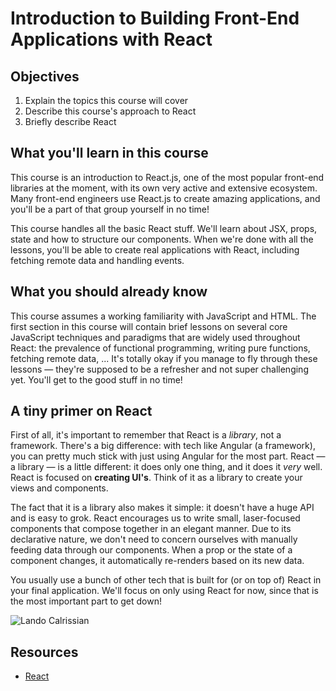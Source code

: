 # Introduction to Building Front-End Applications with React

## Objectives
1. Explain the topics this course will cover
2. Describe this course's approach to React
3. Briefly describe React

## What you'll learn in this course
This course is an introduction to React.js, one of the most popular front-end libraries at the moment, with its own very active and extensive ecosystem. Many front-end engineers use React.js to create amazing applications, and you'll be a part of that group yourself in no time!

This course handles all the basic React stuff. We'll learn about JSX, props, state and how to structure our components. When we're done with all the lessons, you'll be able to create real applications with React, including fetching remote data and handling events.

## What you should already know
This course assumes a working familiarity with JavaScript and HTML. The first section in this course will contain brief lessons on several core JavaScript techniques and paradigms that are widely used throughout React: the prevalence of functional programming, writing pure functions, fetching remote data, ... It's totally okay if you manage to fly through these lessons — they're supposed to be a refresher and not super challenging yet. You'll get to the good stuff in no time!

## A tiny primer on React
First of all, it's important to remember that React is a _library_, not a framework. There's a big difference: with tech like Angular (a framework), you can pretty much stick with just using Angular for the most part. React — a library — is a little different: it does only one thing, and it does it _very_ well. React is focused on **creating UI's**. Think of it as a library to create your views and components.

The fact that it is a library also makes it simple: it doesn't have a huge API and is easy to grok. React encourages us to write small, laser-focused components that compose together in an elegant manner. Due to its declarative nature, we don't need to concern ourselves with manually feeding data through our components. When a prop or the state of a component changes, it automatically re-renders based on its new data.

You usually use a bunch of other tech that is built for (or on top of) React in your final application. We'll focus on only using React for now, since that is the most important part to get down!

![Lando Calrissian](https://media.giphy.com/media/3ornk7TgUdhjhTYgta/giphy.gif)

## Resources
- [React](https://facebook.github.io/react/)
